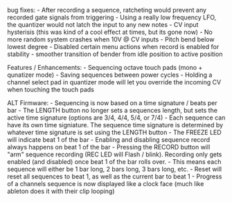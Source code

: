 

bug fixes:
    - After recording a sequence, ratcheting would prevent any recorded gate signals from triggering
    - Using a really low frequency LFO, the quantizer would not latch the input to any new notes
    - CV input hysterisis (this was kind of a cool effect at times, but its gone now)
    - No more random system crashes when 10V @ CV inputs
    - Pitch bend below lowest degree
    - Disabled certain menu actions when record is enabled for stability
    - smoother transition of bender from idle position to active position


Features / Enhancements:
    - Sequencing octave touch pads (mono + qunatizer mode)
    - Saving sequences between power cycles
    - Holding a channel select pad in quantizer mode will let you override the incoming CV when touching the touch pads


ALT Firmware:
    - Sequencing is now based on a time signature / beats per bar
    - The LENGTH button no longer sets a sequences length, but sets the active time signature (options are 3/4, 4/4, 5/4, or 7/4)
    - Each sequence can have its own time signiature. The sequence time signature is determined by whatever time signature is set using the LENGTH button
    - The FREEZE LED will indicate beat 1 of the bar
    - Enabling and disabling sequence record always happens on beat 1 of the bar
    - Pressing the RECORD button will "arm" sequence recording (REC LED will Flash / blink). Recording only gets enabled (and disabled) once beat 1 of the bar rolls over.
    - This means each sequence will either be 1 bar long, 2 bars long, 3 bars long, etc.
    - Reset will reset all sequences to beat 1, as well as the current bar to beat 1
    - Progress of a channels sequence is now displayed like a clock face (much like ableton does it with their clip looping)
